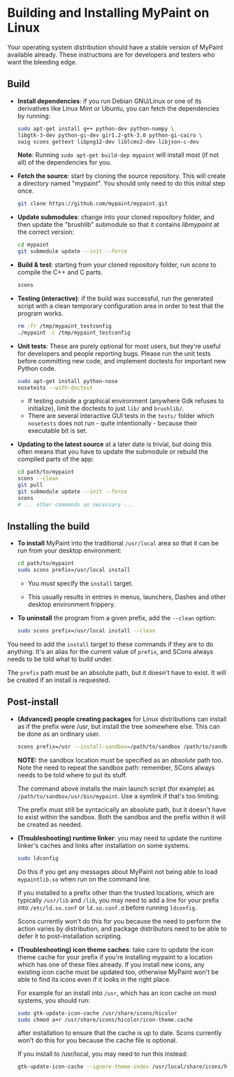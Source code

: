 Building and Installing MyPaint on Linux
========================================

Your operating system distribution should have a stable version of
MyPaint available already. These instructions are for developers and
testers who want the bleeding edge.

Build
-----

* **Install dependencies**: if you run Debian GNU/Linux
  or one of its derivatives like Linux Mint or Ubuntu,
  you can fetch the dependencies by running:

  ```sh
  sudo apt-get install g++ python-dev python-numpy \
  libgtk-3-dev python-gi-dev gir1.2-gtk-3.0 python-gi-cairo \
  swig scons gettext libpng12-dev liblcms2-dev libjson-c-dev
  ```
  **Note**: Running `sudo apt-get build-dep mypaint` will install
  most (if not all) of the dependencies for you.

* **Fetch the source**: start by cloning the source repository.
  This will create a directory named "mypaint".
  You should only need to do this initial step once.

  ```sh
  git clone https://github.com/mypaint/mypaint.git
  ```

* **Update submodules**: change into your cloned repository folder,
  and then update the "brushlib" submodule
  so that it contains _libmypaint_ at the correct version:

  ```sh
  cd mypaint
  git submodule update --init --force
  ```

* **Build & test**: starting from your cloned repository folder,
  run _scons_ to compile the C++ and C parts.

  ```sh
  scons
  ```

* **Testing (interactive)**: if the build was successful,
  run the generated script with a clean temporary configuration area
  in order to test that the program works.

  ```sh
  rm -fr /tmp/mypaint_testconfig
  ./mypaint -c /tmp/mypaint_testconfig
  ```

* **Unit tests**: These are purely optional for most users,
  but they're useful for developers and people reporting bugs.
  Please run the unit tests before committing new code,
  and implement doctests for important new Python code.

  ```sh
  sudo apt-get install python-nose
  nosetests --with-doctest
  ```

  - If testing outside a graphical environment (anywhere Gdk refuses
    to initialize), limit the doctests to just `lib/` and `brushlib/`.
  - There are several interactive GUI tests in the `tests/` folder
    which `nosetests` does not run - quite intentionally -
    because their executable bit is set.

* **Updating to the latest source** at a later date is trivial,
  but doing this often means that you have to update the submodule
  or rebuild the compiled parts of the app:

  ```sh
  cd path/to/mypaint
  scons --clean
  git pull
  git submodule update --init --force
  scons
  # ... other commands as necessary ...
  ```

Installing the build
--------------------

* **To install** MyPaint into the traditional `/usr/local` area
  so that it can be run from your desktop environment:

  ```sh
  cd path/to/mypaint
  sudo scons prefix=/usr/local install
  ```

  - You *must* specify the `install` target.

  - This usually results in entries in menus, launchers, Dashes
    and other desktop environment frippery.

* **To uninstall** the program from a given prefix,
  add the `--clean` option:

  ```sh
  sudo scons prefix=/usr/local install --clean
  ```

You need to add the `install` target to these commands
if they are to do anything.
It's an alias for the current value of `prefix`,
and SCons always needs to be told what to build under.

The `prefix` path must be an absolute path,
but it doesn't have to exist.
It will be created if an install is requested.

Post-install
------------

* **(Advanced) people creating packages** for Linux distributions
  can install as if the prefix were /usr,
  but install the tree somewhere else.
  This can be done as an ordinary user.

  ```sh
  scons prefix=/usr --install-sandbox=/path/to/sandbox /path/to/sandbox
  ```

  **NOTE:** the sandbox location must
  be specified as an *absolute* path too.
  Note the need to repeat the sandbox path:
  remember, SCons always needs to be told where to put its stuff.

  The command above installs the main launch script (for example)
  as `/path/to/sandbox/usr/bin/mypaint`.
  Use a symlink if that's too limiting.

  The prefix must still be syntacically an absolute path,
  but it doesn't have to exist within the sandbox.
  Both the sandbox and the prefix within it will be created as needed.

* **(Troubleshooting) runtime linker**: you may need to update
  the runtime linker's caches and links
  after installation on some systems.

  ```sh
  sudo ldconfig
  ```

  Do this if you get any messages about MyPaint
  not being able to load `mypaintlib.so` when run on the command line.

  If you installed to a prefix other than the trusted locations,
  which are typically `/usr/lib` and `/lib`,
  you may need to add a line for your prefix
  into `/etc/ld.so.conf` or `ld.so.conf.d`
  before running `ldconfig`.

  Scons currently won't do this for you because
  the need to perform the action varies by distribution,
  and package distributors need to be able to defer it
  to post-installation scripting.

* **(Troubleshooting) icon theme caches**: take care to update
  the icon theme cache for your prefix
  if you're installing mypaint to a location
  which has one of these files already.
  If you install new icons, any existing icon cache must be updated too,
  otherwise MyPaint won't be able to find its icons
  even if it looks in the right place.

  For example for an install into `/usr`,
  which has an icon cache on most systems,
  you should run:

  ```sh
  sudo gtk-update-icon-cache /usr/share/icons/hicolor
  sudo chmod a+r /usr/share/icons/hicolor/icon-theme.cache
  ```

  after installation to ensure that the cache is up to date.
  Scons currently won't do this for you
  because the cache file is optional.

  If you install to /usr/local, you may need to run this instead:

  ```sh
  gtk-update-icon-cache --ignore-theme-index /usr/local/share/icons/hicolor
  ```
